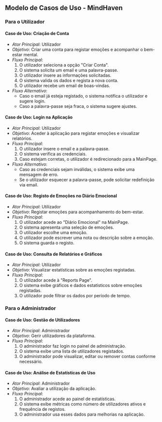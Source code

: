 ## Modelo de Casos de Uso - MindHaven

### Para o Utilizador

#### Caso de Uso: Criação de Conta
- *Ator Principal*: Utilizador
- *Objetivo*: Criar uma conta para registar emoções e acompanhar o bem-estar mental.
- *Fluxo Principal*:
  1. O utilizador seleciona a opção "Criar Conta".
  2. O sistema solicita um email e uma palavra-passe.
  3. O utilizador insere as informações solicitadas.
  4. O sistema valida os dados e regista a nova conta.
  5. O utilizador recebe um email de boas-vindas.
- *Fluxo Alternativo*:
  - Caso o email já esteja registado, o sistema notifica o utilizador e sugere login.
  - Caso a palavra-passe seja fraca, o sistema sugere ajustes.

#### Caso de Uso: Login na Aplicação
- *Ator Principal*: Utilizador
- *Objetivo*: Aceder à aplicação para registar emoções e visualizar relatórios.
- *Fluxo Principal*:
  1. O utilizador insere o email e a palavra-passe.
  2. O sistema verifica as credenciais.
  3. Caso estejam corretas, o utilizador é redirecionado para a MainPage.
- *Fluxo Alternativo*:
  - Caso as credenciais sejam inválidas, o sistema exibe uma mensagem de erro.
  - Se o utilizador esquecer a palavra-passe, pode solicitar redefinição via email.

#### Caso de Uso: Registo de Emoções no Diário Emocional
- *Ator Principal*: Utilizador
- *Objetivo*: Registar emoções para acompanhamento do bem-estar.
- *Fluxo Principal*:
  1. O utilizador acede ao "Diário Emocional" na MainPage.
  2. O sistema apresenta uma seleção de emoções.
  3. O utilizador escolhe uma emoção.
  4. O utilizador pode escrever uma nota ou descrição sobre a emoção.
  5. O sistema guarda o registo.

#### Caso de Uso: Consulta de Relatórios e Gráficos
- *Ator Principal*: Utilizador
- *Objetivo*: Visualizar estatísticas sobre as emoções registadas.
- *Fluxo Principal*:
  1. O utilizador acede à "Reports Page".
  2. O sistema exibe gráficos e dados estatísticos sobre emoções registadas.
  3. O utilizador pode filtrar os dados por período de tempo.

### Para o Administrador

#### Caso de Uso: Gestão de Utilizadores
- *Ator Principal*: Administrador
- *Objetivo*: Gerir utilizadores da plataforma.
- *Fluxo Principal*:
  1. O administrador faz login no painel de administração.
  2. O sistema exibe uma lista de utilizadores registados.
  3. O administrador pode visualizar, editar ou remover contas conforme necessário.

#### Caso de Uso: Análise de Estatísticas de Uso
- *Ator Principal*: Administrador
- *Objetivo*: Avaliar a utilização da aplicação.
- *Fluxo Principal*:
  1. O administrador acede ao painel de estatísticas.
  2. O sistema exibe métricas como número de utilizadores ativos e frequência de registos.
  3. O administrador usa esses dados para melhorias na aplicação.
